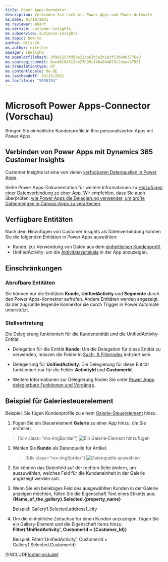 ```yaml
---
title: Power Apps-Konnektor
description: Verbinden Sie sich mit Power Apps und Power Automate.
ms.date: 01/19/2021
ms.reviewer: mhart
ms.service: customer-insights
ms.subservice: audience-insights
ms.topic: how-to
author: Nils-2m
ms.author: nikeller
manager: shellyha
ms.openlocfilehash: 3fa91553fd50a22ab62b5a2b1e3f13b9483776a8
ms.sourcegitcommit: bae40184312ab27b95c140a044875c2daea37951
ms.translationtype: HT
ms.contentlocale: de-DE
ms.lasthandoff: 03/15/2021
ms.locfileid: "5598154"
---
```

# <a name="microsoft-power-apps-connector-preview"></a>Microsoft Power Apps-Connector (Vorschau)

Bringen Sie einheitliche Kundenprofile in Ihre personalisierten Apps mit Power Apps.

## <a name="connect-power-apps-and-dynamics-365-customer-insights"></a>Verbinden von Power Apps mit Dynamics 365 Customer Insights

Customer Insights ist eine von vielen [verfügbaren Datenquellen in Power Apps](/powerapps/maker/canvas-apps/working-with-data-sources).

Siehe Power Apps-Dokumentation für weitere Informationen zu [Hinzufügen einer Datenverbindung zu einer App](/powerapps/maker/canvas-apps/add-data-connection). Wir empfehlen, dass Sie auch überprüfen, [wie Power Apps die Delegierung verwendet, um große Datenmengen in Canvas-Apps zu verarbeiten](/powerapps/maker/canvas-apps/delegation-overview).

## <a name="available-entities"></a>Verfügbare Entitäten

Nach dem Hinzufügen von Customer Insights als Datenverbindung können Sie die folgenden Entitäten in Power Apps auswählen:

- Kunde: zur Verwendung von Daten aus dem [einheitlichen Kundenprofil](customer-profiles.md).
- UnifiedActivity: um die [Aktivitätszeitskala](activities.md) in der App anzuzeigen.

## <a name="limitations"></a>Einschränkungen

### <a name="retrievable-entities"></a>Abrufbare Entitäten

Sie können nur die Entitäten **Kunde**, **UnifiedActivity** und **Segmente** durch den Power Apps-Konnektor aufrufen. Andere Entitäten werden angezeigt, da der zugrunde liegende Konnektor sie durch Trigger in Power Automate unterstützt.  

### <a name="delegation"></a>Stellvertretung

Die Delegierung funktioniert für die Kundenentität und die UnifiedActivity-Entität. 

- Delegation für die Entität **Kunde**: Um die Delegation für diese Entität zu verwenden, müssen die Felder in [Such- & Filterindex](search-filter-index.md) indiziert sein.  

- Delegierung für **UnifiedActivity**: Die Delegierung für diese Entität funktioniert nur für die Felder **ActivityId** und **CustomerId**.  

- Weitere Informationen zur Delegierung finden Sie unter [Power Apps delegierbare Funktionen und Vorgänge](/connectors/commondataservice/#power-apps-delegable-functions-and-operations-for-the-cds-for-apps). 

## <a name="example-gallery-control"></a>Beispiel für Galeriesteuerelement

Beispiel: Sie fügen Kundenprofile zu einem [Galerie-Steuerelement](/powerapps/maker/canvas-apps/add-gallery) hinzu.

1. Fügen Sie ein Steuerelement **Galerie** zu einer App hinzu, die Sie erstellen.

> [!div class="mx-imgBorder"]
> ![Ein Galerie-Element hinzufügen](media/connector-powerapps9.png "Ein Galerie-Element hinzufügen")

1. Wählen Sie **Kunde** als Datenquelle für Artikel.

    > [!div class="mx-imgBorder"]
    > ![Datenquelle auswählen](media/choose-datasource-powerapps.png "Wählen Sie eine Datenquelle")

1. Sie können das Datenfeld auf der rechten Seite ändern, um auszuwählen, welches Feld für die Kundeneinheit in der Galerie angezeigt werden soll.

1. Wenn Sie ein beliebiges Feld des ausgewählten Kunden in der Galerie anzeigen möchten, füllen Sie die Eigenschaft Text eines Etiketts aus: **{Name_of_the_gallery}.Selected.{property_name}**

    Beispiel: Gallery1.Selected.address1_city

1. Um die einheitliche Zeitachse für einen Kunden anzuzeigen, fügen Sie ein Gallery-Element und die Eigenschaft Items hinzu: **Filter('UnifiedActivity', CustomerId = {Customer_Id})**

    Beispiel: Filter('UnifiedActivity', CustomerId = Gallery1.Selected.CustomerId)


[!INCLUDE[footer-include](../includes/footer-banner.md)]